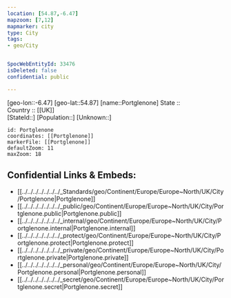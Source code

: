 ```yaml
---
location: [54.87,-6.47] 
mapzoom: [7,12] 
mapmarker: city 
type: City
tags:
- geo/City


SpocWebEntityId: 33476
isDeleted: false
confidential: public

---
```

[geo-lon::-6.47] 
[geo-lat::54.87] 
[name::Portglenone] 
State ::  
Country :: [[UK]]  
[StateId::] 
[Population::] 
[Unknown::] 


```leaflet
id: Portglenone
coordinates: [[Portglenone]] 
markerFile: [[Portglenone]] 
defaultZoom: 11 
maxZoom: 18
```


## Confidential Links & Embeds: 
- [[../../../../../../../_Standards/geo/Continent/Europe/Europe~North/UK/City/Portglenone|Portglenone]] 
- [[../../../../../../../_public/geo/Continent/Europe/Europe~North/UK/City/Portglenone.public|Portglenone.public]] 
- [[../../../../../../../_internal/geo/Continent/Europe/Europe~North/UK/City/Portglenone.internal|Portglenone.internal]] 
- [[../../../../../../../_protect/geo/Continent/Europe/Europe~North/UK/City/Portglenone.protect|Portglenone.protect]] 
- [[../../../../../../../_private/geo/Continent/Europe/Europe~North/UK/City/Portglenone.private|Portglenone.private]] 
- [[../../../../../../../_personal/geo/Continent/Europe/Europe~North/UK/City/Portglenone.personal|Portglenone.personal]] 
- [[../../../../../../../_secret/geo/Continent/Europe/Europe~North/UK/City/Portglenone.secret|Portglenone.secret]] 
